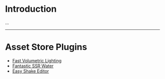# Introduction

...

---

# Asset Store Plugins

+ [Fast Volumetric Lighting](https://app.yinxiang.com/fx/e0ad8516-f06b-4182-9429-23b11d73b9ae)
+ [Fantastic SSR Water](https://www.evernote.com/l/AiCoMwSfwPRIKJq_QLIHX1s-zB1U4ATW104/)
+ [Easy Shake Editor](https://app.yinxiang.com/fx/351b3250-ed61-466d-a5ea-815e154a7400)

